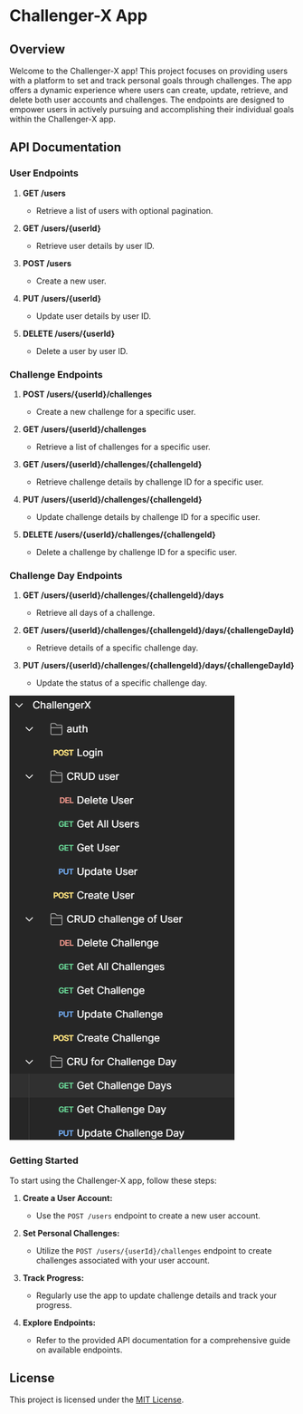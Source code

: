 # Challenger-X App

## Overview

Welcome to the Challenger-X app! This project focuses on providing users with a platform to set and track personal goals through challenges. The app offers a dynamic experience where users can create, update, retrieve, and delete both user accounts and challenges. The endpoints are designed to empower users in actively pursuing and accomplishing their individual goals within the Challenger-X app.

## API Documentation

### User Endpoints

1. **GET /users**
    - Retrieve a list of users with optional pagination.

2. **GET /users/{userId}**
    - Retrieve user details by user ID.

3. **POST /users**
    - Create a new user.

4. **PUT /users/{userId}**
    - Update user details by user ID.

5. **DELETE /users/{userId}**
    - Delete a user by user ID.

### Challenge Endpoints

1. **POST /users/{userId}/challenges**
    - Create a new challenge for a specific user.

2. **GET /users/{userId}/challenges**
    - Retrieve a list of challenges for a specific user.

3. **GET /users/{userId}/challenges/{challengeId}**
    - Retrieve challenge details by challenge ID for a specific user.

4. **PUT /users/{userId}/challenges/{challengeId}**
    - Update challenge details by challenge ID for a specific user.

5. **DELETE /users/{userId}/challenges/{challengeId}**
    - Delete a challenge by challenge ID for a specific user.

### Challenge Day Endpoints

1. **GET /users/{userId}/challenges/{challengeId}/days**
    - Retrieve all days of a challenge.

2. **GET /users/{userId}/challenges/{challengeId}/days/{challengeDayId}**
    - Retrieve details of a specific challenge day.

3. **PUT /users/{userId}/challenges/{challengeId}/days/{challengeDayId}**
    - Update the status of a specific challenge day.

![img.png](img.png)

### Getting Started

To start using the Challenger-X app, follow these steps:

1. **Create a User Account:**
    - Use the `POST /users` endpoint to create a new user account.

2. **Set Personal Challenges:**
    - Utilize the `POST /users/{userId}/challenges` endpoint to create challenges associated with your user account.

3. **Track Progress:**
    - Regularly use the app to update challenge details and track your progress.

4. **Explore Endpoints:**
    - Refer to the provided API documentation for a comprehensive guide on available endpoints.

## License

This project is licensed under the [MIT License](LICENSE).
